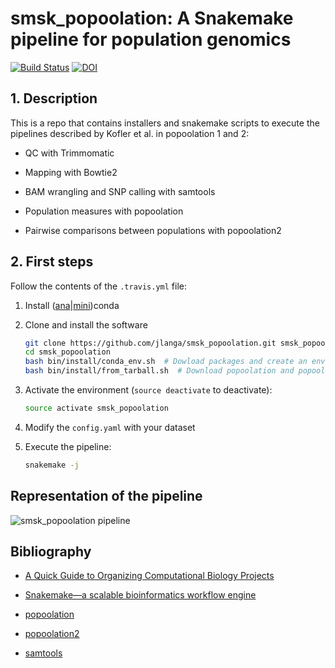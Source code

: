 # smsk_popoolation: A Snakemake pipeline for population genomics

[![Build Status](https://travis-ci.org/jlanga/smsk_popoolation.svg?branch=master)](https://travis-ci.org/jlanga/smsk_popoolation)
[![DOI](https://zenodo.org/badge/76841262.svg)](https://zenodo.org/badge/latestdoi/76841262)

## 1. Description

This is a repo that contains installers and snakemake scripts to execute the pipelines described by Kofler et al. in popoolation 1 and 2:

- QC with Trimmomatic

- Mapping with Bowtie2

- BAM wrangling and SNP calling with samtools

- Population measures with popoolation

- Pairwise comparisons between populations with popoolation2

## 2. First steps

Follow the contents of the `.travis.yml` file:

1. Install ([ana](https://www.continuum.io/downloads)|[mini](http://conda.pydata.org/miniconda.html))conda

2. Clone and install the software

    ```sh
    git clone https://github.com/jlanga/smsk_popoolation.git smsk_popoolation
    cd smsk_popoolation
    bash bin/install/conda_env.sh  # Dowload packages and create an environment
    bash bin/install/from_tarball.sh  # Download popoolation and popoolation2 tarballs 
    ```

3. Activate the environment (`source deactivate` to deactivate):
    ```sh
    source activate smsk_popoolation
    ```

4. Modify the `config.yaml` with your dataset

5. Execute the pipeline:

    ```sh
    snakemake -j
    ```

## Representation of the pipeline

![smsk_popoolation pipeline](https://cdn.rawgit.com/jlanga/smsk_popoolation/master/rulegraph.svg)

## Bibliography

- [A Quick Guide to Organizing Computational Biology Projects](http://journals.plos.org/ploscompbiol/article?id=10.1371/journal.pcbi.1000424)

- [Snakemake—a scalable bioinformatics workflow engine](http://bioinformatics.oxfordjournals.org/content/28/19/2520)

- [popoolation](https://sourceforge.net/p/popoolation/wiki/Main/)

- [popoolation2](https://sourceforge.net/p/popoolation2/wiki/Main/)

- [samtools](http://www.htslib.org/)
